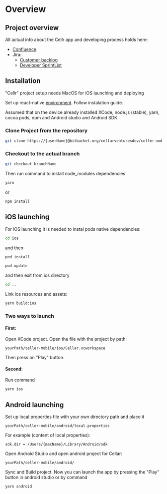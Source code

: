 # Overview


## Project overview
All actual info about the Cellr app and developing process holds here:
* [Confluence](https://cellarventures.atlassian.net/wiki/spaces/CA/overview?homepageId=12582971)
* Jira:
    * [Customer backlog](https://cellarventures.atlassian.net/jira/software/projects/PB/boards/7)
    * [Developer SprintList](https://cellarventures.atlassian.net/secure/RapidBoard.jspa?rapidView=8&projectKey=CL&view=planning.nodetail&issueLimit=100)

## Installation

"Cellr" project setup needs MacOS for iOS launching and deploying

Set up react-native [environment](https://facebook.github.io/react-native/docs/getting-started). Follow instalation guide.

Assumed that on the device already installed XCode, node.js (stable), yarn, cocoa pods, npm and Android studio and Android SDK
### Clone Project from the repository

```bash
git clone https://{userName}@bitbucket.org/cellarventuresdev/celler-mobile.git
```
### Checkout to the actual branch

```bash
git checkout branchName
```
Then run command to install node_modules dependencies

```bash
yarn
```
or

```bash
npm install
```

## iOS launching
For iOS launching it is needed to instal pods native dependencies:

```bash
cd ios
```
and then

```bash
pod install
```

```bash
pod update
```

and then exit from ios directory

```bash
cd ..
```
Link ios resources and assets:

```bash
yarn build:ios
```
### Two ways to launch

#### First: 
Open XCode project. Open the file with the project by path: 
```
yourPath/celler-mobile/ios/Cellar.xcworkspace
```
Then press on "Play" button.

#### Second:
Run command
```bash
yarn ios
```
## Android launching
Set up local.properties file with your own directory path and place it 
```
yourPath/celler-mobile/android/local.properties
```
For example (content of local properties):
```
sdk.dir = /Users/{macName}/Library/Android/sdk
```
Open Android Studio and open android project for Cellar:

```
yourPath/celler-mobile/android/
```

Sync and Build project. Now you can launch the app by pressing the "Play" button in android studio or by command
```
yarn android
```
